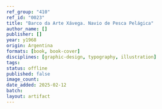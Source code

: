```yaml
---
ref_group: "410"
ref_id: "0023"
title: "Barco da Arte Xávega. Navio de Pesca Pelágica"
author_name: []
publisher: []
year: y1968
origin: Argentina
formats: [book, book-cover]
disciplines: [graphic-design, typography, illustration]
tags:
status: offline
published: false
image_count:
date_added: 2025-02-12
batch:
layout: artifact
---
```

